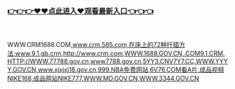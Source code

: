 ### [👉👉👉♥♥点此进入♥观看最新入口👈👈👈](http://m.dkdd.shop/mfwz.html)
<br></br>
WWW.CRM1688.COM,www.crm.585.com,在床上的72种扦插方法,www.9.1.gb.crm,http://www.crm.com,WWW.1688.GOV.CN,.COM9.1.CRM,HTTP://WWW.77788.gov.cn,www7788.gov.cn,5YY3.CNV7Y7.CC,WWW.YYYY.GOV.CN,www.xjxjxj18.gov.cn,999.NBA免费网站,6V76.COM看A片,成品视频NIKE168,成品网站NIKE777,WWW.MD.GOV.CN,WWW.3344.GOV.CN
